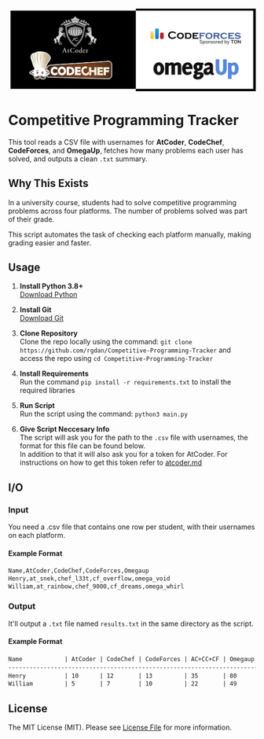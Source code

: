 ![Image](images/logos.jpg)

# Competitive Programming Tracker

This tool reads a CSV file with usernames for **AtCoder**, **CodeChef**, **CodeForces**, and **OmegaUp**, fetches how many problems each user has solved, and outputs a clean `.txt` summary.

## Why This Exists

In a university course, students had to solve competitive programming problems across four platforms. The number of problems solved was part of their grade.

This script automates the task of checking each platform manually, making grading easier and faster.

## Usage

1. **Install Python 3.8+**  
   [Download Python](https://www.python.org/downloads/)

2. **Install Git**   
   [Download Git](https://git-scm.com/downloads)

3. **Clone Repository**   
    Clone the repo locally using the command: `git clone https://github.com/rgdan/Competitive-Programming-Tracker` and access the repo using `cd Competitive-Programming-Tracker`

4. **Install Requirements**   
   Run the command `pip install -r requirements.txt` to install the required libraries

5. **Run Script**   
   Run the script using the command: `python3 main.py`

6. **Give Script Neccesary Info**   
   The script will ask you for the path to the `.csv` file with usernames, the format for this file can be found below.   
   In addition to that it will also ask you for a token for AtCoder. For instructions on how to get this token refer to [atcoder.md](documentation/AtCoder.md)

## I/O

### Input

You need a .csv file that contains one row per student, with their usernames on each platform.

#### Example Format

```csv
Name,AtCoder,CodeChef,CodeForces,Omegaup
Henry,at_snek,chef_l33t,cf_overflow,omega_void
William,at_rainbow,chef_9000,cf_dreams,omega_whirl
```

### Output

It'll output a `.txt` file named `results.txt` in the same directory as the script.

#### Example Format

```txt
Name            | AtCoder | CodeChef | CodeForces | AC+CC+CF | Omegaup
-----------------------------------------------------------------------
Henry           | 10      | 12       | 13         | 35       | 80
William         | 5       | 7        | 10         | 22       | 49
```

## License

The MIT License (MIT). Please see [License File](LICENSE) for more information.

